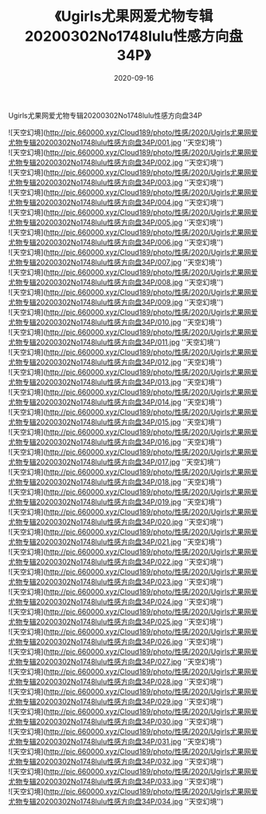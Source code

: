 ﻿---
layout: post
title:  《Ugirls尤果网爱尤物专辑20200302No1748lulu性感方向盘34P》
date:   2020-09-16
img: http://pic.660000.xyz/Cloud189/photo/性感/2020/Ugirls尤果网爱尤物专辑20200302No1748lulu性感方向盘34P/000.jpg
categories: [美女, 性感, 泳衣]
---

Ugirls尤果网爱尤物专辑20200302No1748lulu性感方向盘34P



![天空幻境](http://pic.660000.xyz/Cloud189/photo/性感/2020/Ugirls尤果网爱尤物专辑20200302No1748lulu性感方向盘34P/001.jpg ''天空幻境'') <br>
![天空幻境](http://pic.660000.xyz/Cloud189/photo/性感/2020/Ugirls尤果网爱尤物专辑20200302No1748lulu性感方向盘34P/002.jpg ''天空幻境'') <br>
![天空幻境](http://pic.660000.xyz/Cloud189/photo/性感/2020/Ugirls尤果网爱尤物专辑20200302No1748lulu性感方向盘34P/003.jpg ''天空幻境'') <br>
![天空幻境](http://pic.660000.xyz/Cloud189/photo/性感/2020/Ugirls尤果网爱尤物专辑20200302No1748lulu性感方向盘34P/004.jpg ''天空幻境'') <br>
![天空幻境](http://pic.660000.xyz/Cloud189/photo/性感/2020/Ugirls尤果网爱尤物专辑20200302No1748lulu性感方向盘34P/005.jpg ''天空幻境'') <br>
![天空幻境](http://pic.660000.xyz/Cloud189/photo/性感/2020/Ugirls尤果网爱尤物专辑20200302No1748lulu性感方向盘34P/006.jpg ''天空幻境'') <br>
![天空幻境](http://pic.660000.xyz/Cloud189/photo/性感/2020/Ugirls尤果网爱尤物专辑20200302No1748lulu性感方向盘34P/007.jpg ''天空幻境'') <br>
![天空幻境](http://pic.660000.xyz/Cloud189/photo/性感/2020/Ugirls尤果网爱尤物专辑20200302No1748lulu性感方向盘34P/008.jpg ''天空幻境'') <br>
![天空幻境](http://pic.660000.xyz/Cloud189/photo/性感/2020/Ugirls尤果网爱尤物专辑20200302No1748lulu性感方向盘34P/009.jpg ''天空幻境'') <br>
![天空幻境](http://pic.660000.xyz/Cloud189/photo/性感/2020/Ugirls尤果网爱尤物专辑20200302No1748lulu性感方向盘34P/010.jpg ''天空幻境'') <br>
![天空幻境](http://pic.660000.xyz/Cloud189/photo/性感/2020/Ugirls尤果网爱尤物专辑20200302No1748lulu性感方向盘34P/011.jpg ''天空幻境'') <br>
![天空幻境](http://pic.660000.xyz/Cloud189/photo/性感/2020/Ugirls尤果网爱尤物专辑20200302No1748lulu性感方向盘34P/012.jpg ''天空幻境'') <br>
![天空幻境](http://pic.660000.xyz/Cloud189/photo/性感/2020/Ugirls尤果网爱尤物专辑20200302No1748lulu性感方向盘34P/013.jpg ''天空幻境'') <br>
![天空幻境](http://pic.660000.xyz/Cloud189/photo/性感/2020/Ugirls尤果网爱尤物专辑20200302No1748lulu性感方向盘34P/014.jpg ''天空幻境'') <br>
![天空幻境](http://pic.660000.xyz/Cloud189/photo/性感/2020/Ugirls尤果网爱尤物专辑20200302No1748lulu性感方向盘34P/015.jpg ''天空幻境'') <br>
![天空幻境](http://pic.660000.xyz/Cloud189/photo/性感/2020/Ugirls尤果网爱尤物专辑20200302No1748lulu性感方向盘34P/016.jpg ''天空幻境'') <br>
![天空幻境](http://pic.660000.xyz/Cloud189/photo/性感/2020/Ugirls尤果网爱尤物专辑20200302No1748lulu性感方向盘34P/017.jpg ''天空幻境'') <br>
![天空幻境](http://pic.660000.xyz/Cloud189/photo/性感/2020/Ugirls尤果网爱尤物专辑20200302No1748lulu性感方向盘34P/018.jpg ''天空幻境'') <br>
![天空幻境](http://pic.660000.xyz/Cloud189/photo/性感/2020/Ugirls尤果网爱尤物专辑20200302No1748lulu性感方向盘34P/019.jpg ''天空幻境'') <br>
![天空幻境](http://pic.660000.xyz/Cloud189/photo/性感/2020/Ugirls尤果网爱尤物专辑20200302No1748lulu性感方向盘34P/020.jpg ''天空幻境'') <br>
![天空幻境](http://pic.660000.xyz/Cloud189/photo/性感/2020/Ugirls尤果网爱尤物专辑20200302No1748lulu性感方向盘34P/021.jpg ''天空幻境'') <br>
![天空幻境](http://pic.660000.xyz/Cloud189/photo/性感/2020/Ugirls尤果网爱尤物专辑20200302No1748lulu性感方向盘34P/022.jpg ''天空幻境'') <br>
![天空幻境](http://pic.660000.xyz/Cloud189/photo/性感/2020/Ugirls尤果网爱尤物专辑20200302No1748lulu性感方向盘34P/023.jpg ''天空幻境'') <br>
![天空幻境](http://pic.660000.xyz/Cloud189/photo/性感/2020/Ugirls尤果网爱尤物专辑20200302No1748lulu性感方向盘34P/024.jpg ''天空幻境'') <br>
![天空幻境](http://pic.660000.xyz/Cloud189/photo/性感/2020/Ugirls尤果网爱尤物专辑20200302No1748lulu性感方向盘34P/025.jpg ''天空幻境'') <br>
![天空幻境](http://pic.660000.xyz/Cloud189/photo/性感/2020/Ugirls尤果网爱尤物专辑20200302No1748lulu性感方向盘34P/026.jpg ''天空幻境'') <br>
![天空幻境](http://pic.660000.xyz/Cloud189/photo/性感/2020/Ugirls尤果网爱尤物专辑20200302No1748lulu性感方向盘34P/027.jpg ''天空幻境'') <br>
![天空幻境](http://pic.660000.xyz/Cloud189/photo/性感/2020/Ugirls尤果网爱尤物专辑20200302No1748lulu性感方向盘34P/028.jpg ''天空幻境'') <br>
![天空幻境](http://pic.660000.xyz/Cloud189/photo/性感/2020/Ugirls尤果网爱尤物专辑20200302No1748lulu性感方向盘34P/029.jpg ''天空幻境'') <br>
![天空幻境](http://pic.660000.xyz/Cloud189/photo/性感/2020/Ugirls尤果网爱尤物专辑20200302No1748lulu性感方向盘34P/030.jpg ''天空幻境'') <br>
![天空幻境](http://pic.660000.xyz/Cloud189/photo/性感/2020/Ugirls尤果网爱尤物专辑20200302No1748lulu性感方向盘34P/031.jpg ''天空幻境'') <br>
![天空幻境](http://pic.660000.xyz/Cloud189/photo/性感/2020/Ugirls尤果网爱尤物专辑20200302No1748lulu性感方向盘34P/032.jpg ''天空幻境'') <br>
![天空幻境](http://pic.660000.xyz/Cloud189/photo/性感/2020/Ugirls尤果网爱尤物专辑20200302No1748lulu性感方向盘34P/033.jpg ''天空幻境'') <br>
![天空幻境](http://pic.660000.xyz/Cloud189/photo/性感/2020/Ugirls尤果网爱尤物专辑20200302No1748lulu性感方向盘34P/034.jpg ''天空幻境'') <br>